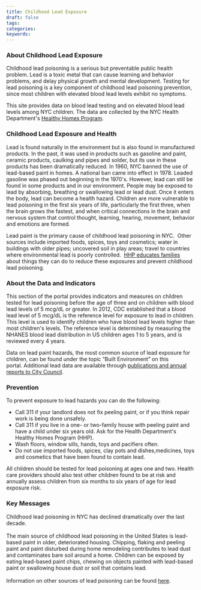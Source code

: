 ```yaml
---
title: Childhood Lead Exposure
draft: false
tags: 
categories: 
keywords: 
---
```

<h3>About Childhood Lead Exposure</h3>
<p>Childhood lead poisoning is a serious but preventable public health problem. Lead is a toxic metal that can cause learning and behavior problems, and delay physical growth and mental development. Testing for lead poisoning is a key component of childhood lead poisoning prevention, since most children with elevated blood lead levels exhibit no symptoms.</p>
<p>This site provides data on blood lead testing and on elevated blood lead levels among NYC children. The data are collected by the NYC Health Department's <a href="http://www1.nyc.gov/site/doh/health/health-topics/lead-poisoning-prevention.page" target="_blank">Healthy Homes Program</a>.</p>
<h3>Childhood Lead Exposure and Health</h3>
<p>Lead is found naturally in the environment but is also found in manufactured products. In the past, it was used in products such as gasoline and paint, ceramic products, caulking and pipes and solder, but its use in these products has been dramatically reduced. In 1960, NYC banned the use of lead-based paint in homes. A national ban came into effect in 1978.&nbsp;Leaded gasoline was phased out beginning in the 1970's. However, lead can still be found in some products and in our environment. People may be exposed to lead by absorbing, breathing or swallowing lead or lead dust. Once it enters the body, lead can become a health hazard. Children are more vulnerable to lead poisoning in the first six years of life, particularly the first three, when the brain grows the fastest, and when critical connections in the brain and nervous system that control thought, learning, hearing, movement, behavior and emotions are formed.&nbsp;</p>
<p>Lead paint is the primary cause of childhood lead poisoning in NYC.&nbsp; Other sources include imported foods, spices, toys and cosmetics; water in buildings with older pipes; uncovered soil in play areas; travel to countries where environmental lead is poorly controlled.&nbsp; <a title="Open the Childhood Lead Poisoning page in a new tab" href="https://www1.nyc.gov/site/doh/data/health-tools/childhood-lead-poisoning.page" target="_blank">HHP educates families</a> about things they can do to reduce these exposures and prevent childhood lead poisoning.</p>
<h3>About the Data and Indicators</h3>
<p>This section of the portal provides indicators and measures on children tested for lead poisoning before the age of three and on children with blood lead levels of 5 mcg/dL or greater. In 2012, CDC established that a blood lead level of 5 mcg/dL is the reference level for exposure to lead in children. This level is used to identify children who have blood lead levels higher than most children's levels. The reference level is determined by measuring the NHANES blood lead distribution in US children ages 1 to 5 years, and is reviewed every 4 years.</p>
<p>Data on lead paint hazards, the most common source of lead exposure for children, can be found under the topic &ldquo;Built Environment&rdquo; on this portal.&nbsp;Additional lead data are available through <a title="Open the Lead health publications page in a new tab" href="https://www1.nyc.gov/site/doh/data/data-sets/lead-pubs.page" target="_blank">publications and annual reports to City Council</a>.</p>
<h3>Prevention</h3>
<p>To prevent exposure to lead hazards you can do the following:</p>
<ul type="disc">
<li>Call 311 if your landlord does not fix peeling paint, or if you think repair work is being done unsafely.</li>
<li>Call 311 if you live in a one- or two-family house with peeling paint and have a child under six years old. Ask for the Health Department's Healthy Homes Program (HHP).</li>
<li>Wash floors, window sills, hands, toys and pacifiers often.</li>
<li>Do not use imported foods, spices, clay pots and dishes,medicines, toys and cosmetics that have been found to contain lead.</li>
</ul>
<p>All children should be tested for lead poisoning at ages one and two. Health care providers should also test other children found to be at risk and annually assess children from six months to six years of age for lead exposure risk.</p>
<h3>Key Messages</h3>
<p>Childhood lead poisoning in NYC has declined dramatically over the last decade.<br /><br />The main source of childhood lead poisoning in the United States is lead-based paint in older, deteriorated housing. Chipping, flaking and peeling paint and paint disturbed during home remodeling contributes to lead dust and contaminates bare soil around a home. Children can be exposed by eating lead-based paint chips, chewing on objects painted with lead-based paint or swallowing house dust or soil that contains lead.<br /><br />Information on other sources of lead poisoning can be found <a href="http://www1.nyc.gov/site/doh/health/health-topics/lead-poisoning-prevention.page" target="_blank">here</a>.<br /><br /></p>
